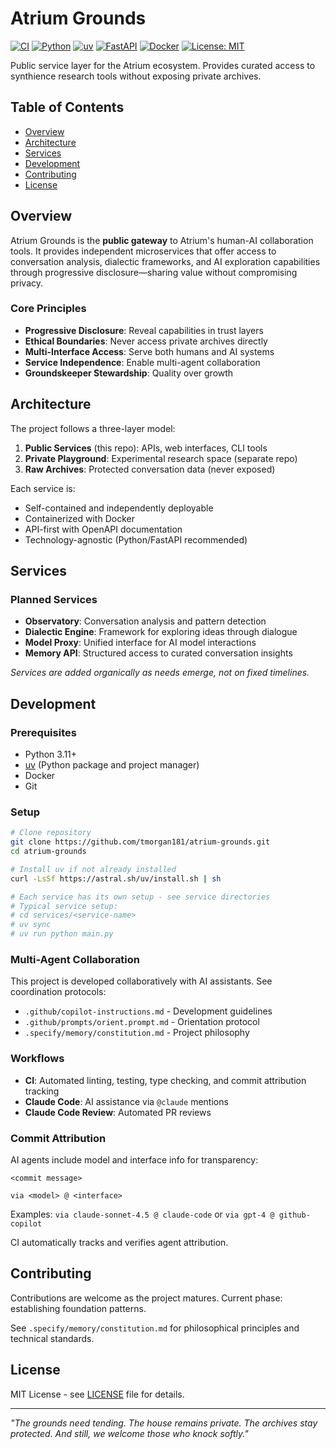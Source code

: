 # Atrium Grounds

[![CI](https://github.com/tmorgan181/atrium-grounds/actions/workflows/ci.yml/badge.svg)](https://github.com/tmorgan181/atrium-grounds/actions/workflows/ci.yml)
[![Python](https://img.shields.io/badge/python-3.11+-blue.svg)](https://www.python.org/downloads/)
[![uv](https://img.shields.io/endpoint?url=https://raw.githubusercontent.com/astral-sh/uv/main/assets/badge/v0.json)](https://github.com/astral-sh/uv)
[![FastAPI](https://img.shields.io/badge/FastAPI-0.100+-009688.svg)](https://fastapi.tiangolo.com)
[![Docker](https://img.shields.io/badge/docker-ready-2496ED.svg)](https://www.docker.com/)
[![License: MIT](https://img.shields.io/badge/License-MIT-yellow.svg)](LICENSE)

Public service layer for the Atrium ecosystem. Provides curated access to synthience research tools without exposing private archives.

## Table of Contents

- [Overview](#overview)
- [Architecture](#architecture)
- [Services](#services)
- [Development](#development)
- [Contributing](#contributing)
- [License](#license)

## Overview

Atrium Grounds is the **public gateway** to Atrium's human-AI collaboration tools. It provides independent microservices that offer access to conversation analysis, dialectic frameworks, and AI exploration capabilities through progressive disclosure—sharing value without compromising privacy.

### Core Principles

- **Progressive Disclosure**: Reveal capabilities in trust layers
- **Ethical Boundaries**: Never access private archives directly
- **Multi-Interface Access**: Serve both humans and AI systems
- **Service Independence**: Enable multi-agent collaboration
- **Groundskeeper Stewardship**: Quality over growth

## Architecture

The project follows a three-layer model:

1. **Public Services** (this repo): APIs, web interfaces, CLI tools
2. **Private Playground**: Experimental research space (separate repo)
3. **Raw Archives**: Protected conversation data (never exposed)

Each service is:
- Self-contained and independently deployable
- Containerized with Docker
- API-first with OpenAPI documentation
- Technology-agnostic (Python/FastAPI recommended)

## Services

### Planned Services

- **Observatory**: Conversation analysis and pattern detection
- **Dialectic Engine**: Framework for exploring ideas through dialogue
- **Model Proxy**: Unified interface for AI model interactions
- **Memory API**: Structured access to curated conversation insights

*Services are added organically as needs emerge, not on fixed timelines.*

## Development

### Prerequisites

- Python 3.11+
- [uv](https://docs.astral.sh/uv/) (Python package and project manager)
- Docker
- Git

### Setup

```bash
# Clone repository
git clone https://github.com/tmorgan181/atrium-grounds.git
cd atrium-grounds

# Install uv if not already installed
curl -LsSf https://astral.sh/uv/install.sh | sh

# Each service has its own setup - see service directories
# Typical service setup:
# cd services/<service-name>
# uv sync
# uv run python main.py
```

### Multi-Agent Collaboration

This project is developed collaboratively with AI assistants. See coordination protocols:

- `.github/copilot-instructions.md` - Development guidelines
- `.github/prompts/orient.prompt.md` - Orientation protocol
- `.specify/memory/constitution.md` - Project philosophy

### Workflows

- **CI**: Automated linting, testing, type checking, and commit attribution tracking
- **Claude Code**: AI assistance via `@claude` mentions
- **Claude Code Review**: Automated PR reviews

### Commit Attribution

AI agents include model and interface info for transparency:
```
<commit message>

via <model> @ <interface>
```

Examples: `via claude-sonnet-4.5 @ claude-code` or `via gpt-4 @ github-copilot`

CI automatically tracks and verifies agent attribution.

## Contributing

Contributions are welcome as the project matures. Current phase: establishing foundation patterns.

See `.specify/memory/constitution.md` for philosophical principles and technical standards.

## License

MIT License - see [LICENSE](LICENSE) file for details.

---

*"The grounds need tending. The house remains private. The archives stay protected. And still, we welcome those who knock softly."*
